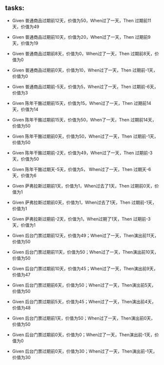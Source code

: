 ## tasks:
- Given 普通商品过期前12天，价值为50，When过了一天，Then 过期前11天，价值为49
- Given 普通商品过期前10天，价值为20，When过了一天，Then 过期前9天，价值为19
- Given 普通商品过期前8天，价值为0，When过了一天，Then 过期前8天，价值为0
- Given 普通商品过期前0天，价值为10，When过了一天，Then 过期前-1天，价值为0 
- Given 普通商品过期前-5天，价值为5，When过了一天，Then 过期前-6天，价值为3

- Given 陈年干酪过期前15天，价值为15，When过了一天，Then 过期前14天，价值为14
- Given 陈年干酪过期前15天，价值为50，When了一天，Then 过期前14天，价值为50
- Given 陈年干酪过期前0天，价值为50，When过了一天，Then 过期前-1天，价值为50
- Given 陈年干酪过期前-2天，价值为49，When过了一天，Then 过期前-3天，价值为50
- Given 陈年干酪过期天-5天，价值为5， When过了一天，Then 过期天-6天，价值为6

- Given 萨弗拉斯过期前1天，价值为1，When过去了1天，Then 过期前0天，价值为1
- Given 萨弗拉斯过期前0天，价值为1，When过去了1天，Then 过期前-1天，价值为1
- Given 萨弗拉斯过期前-2天，价值为1，When过期了1天，Then 过期前-3天，价值为1
    
- Given 后台门票过期前12天，价值为49；When过了一天，Then演出前11天，价值为50
- Given 后台门票过期前11天，价值为50；When过了一天，Then演出前10天，价值为50
- Given 后台门票过期前10天，价值为45；When过了一天，Then演出前9天，价值为47
- Given 后台门票过期前6天，价值为50；When过了一天，Then演出前5天，价值为50
- Given 后台门票过期前5天，价值为45；When过了一天，Then演出前4天，价值为48
- Given 后台门票过期前1天，价值为50；When过了一天，Then演出前0天，价值为50
- Given 后台门票过期前0天，价值为0；When过了一天，Then演出前-1天，价值为0
- Given 后台门票过期前0天，价值为30；When过了一天，Then演出前-1天，价值为30

